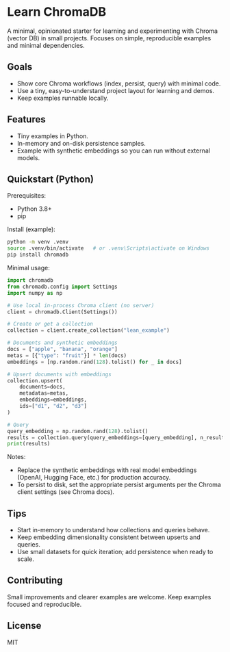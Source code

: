 # Learn ChromaDB

A minimal, opinionated starter for learning and experimenting with Chroma (vector DB) in small projects. Focuses on simple, reproducible examples and minimal dependencies.

## Goals
- Show core Chroma workflows (index, persist, query) with minimal code.
- Use a tiny, easy-to-understand project layout for learning and demos.
- Keep examples runnable locally.

## Features
- Tiny examples in Python.
- In-memory and on-disk persistence samples.
- Example with synthetic embeddings so you can run without external models.

## Quickstart (Python)

Prerequisites:
- Python 3.8+
- pip

Install (example):
```bash
python -m venv .venv
source .venv/bin/activate   # or .venv\Scripts\activate on Windows
pip install chromadb
```

Minimal usage:
```python
import chromadb
from chromadb.config import Settings
import numpy as np

# Use local in-process Chroma client (no server)
client = chromadb.Client(Settings())

# Create or get a collection
collection = client.create_collection("lean_example")

# Documents and synthetic embeddings
docs = ["apple", "banana", "orange"]
metas = [{"type": "fruit"}] * len(docs)
embeddings = [np.random.rand(128).tolist() for _ in docs]

# Upsert documents with embeddings
collection.upsert(
    documents=docs,
    metadatas=metas,
    embeddings=embeddings,
    ids=["d1", "d2", "d3"]
)

# Query
query_embedding = np.random.rand(128).tolist()
results = collection.query(query_embeddings=[query_embedding], n_results=2)
print(results)
```

Notes:
- Replace the synthetic embeddings with real model embeddings (OpenAI, Hugging Face, etc.) for production accuracy.
- To persist to disk, set the appropriate persist arguments per the Chroma client settings (see Chroma docs).

## Tips
- Start in-memory to understand how collections and queries behave.
- Keep embedding dimensionality consistent between upserts and queries.
- Use small datasets for quick iteration; add persistence when ready to scale.

## Contributing
Small improvements and clearer examples are welcome. Keep examples focused and reproducible.

## License
MIT
